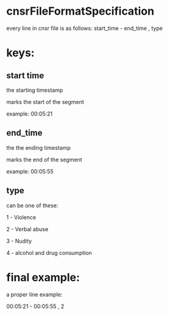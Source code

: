 # cnsrFileFormatSpecification
every line in cnsr file is as follows:
start_time - end_time , type

# keys:
start time 
-
the starting timestamp

marks the start of the segment

example: 00:05:21

end_time 
-
the  the ending timestamp

marks the end of the segment

example: 00:05:55

type
-
can be one of these:

1 - Violence

2 - Verbal abuse

3 - Nudity

4 - alcohol and drug consumption

# final example:
a proper line example: 

00:05:21 - 00:05:55 , 2
